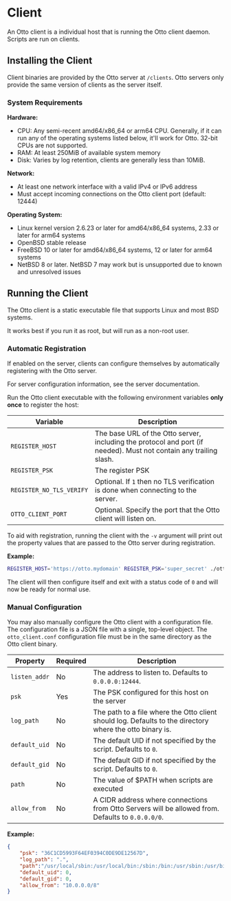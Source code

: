 # Client

An Otto client is a individual host that is running the Otto client daemon. Scripts are run on clients.

## Installing the Client

Client binaries are provided by the Otto server at `/clients`. Otto servers only provide the same version of clients as
the server itself.

### System Requirements

**Hardware:**
- CPU: Any semi-recent amd64/x86_64 or arm64 CPU. Generally, if it can run any of the operating systems listed below,
it'll work for Otto. 32-bit CPUs are not supported.
- RAM: At least 250MiB of available system memory
- Disk: Varies by log retention, clients are generally less than 10MiB.

**Network:**
- At least one network interface with a valid IPv4 or IPv6 address
- Must accept incoming connections on the Otto client port (default: 12444)

**Operating System:**
- Linux kernel version 2.6.23 or later for amd64/x86_64 systems, 2.33 or later for arm64 systems
- OpenBSD stable release
- FreeBSD 10 or later for amd64/x86_64 systems, 12 or later for arm64 systems
- NetBSD 8 or later. NetBSD 7 may work but is unsupported due to known and unresolved issues

## Running the Client

The Otto client is a static executable file that supports Linux and most BSD systems.

It works best if you run it as root, but will run as a non-root user.

### Automatic Registration

If enabled on the server, clients can configure themselves by automatically registering with the Otto server.

For server configuration information, see the server documentation.

Run the Otto client executable with the following environment variables **only once** to register the host:

|Variable|Description|
|-|-|
|`REGISTER_HOST`|The base URL of the Otto server, including the protocol and port (if needed). Must not contain any trailing slash.|
|`REGISTER_PSK`|The register PSK|
|`REGISTER_NO_TLS_VERIFY`|Optional. If `1` then no TLS verification is done when connecting to the server.|
|`OTTO_CLIENT_PORT`|Optional. Specify the port that the Otto client will listen on.|

To aid with registration, running the client with the `-v` argument will print out the property values that are passed
to the Otto server during registration.

**Example:**

```bash
REGISTER_HOST='https://otto.mydomain' REGISTER_PSK='super_secret' ./otto
```

The client will then configure itself and exit with a status code of `0` and will now be ready for normal use.

### Manual Configuration

You may also manually configure the Otto client with a configuration file. The configuration file is a JSON file with a
single, top-level object. The `otto_client.conf` configuration file must be in the same directory as the Otto client
binary.

|Property|Required|Description|
|-|-|-|
|`listen_addr`|No|The address to listen to. Defaults to `0.0.0.0:12444`.|
|`psk`|Yes|The PSK configured for this host on the server|
|`log_path`|No|The path to a file where the Otto client should log. Defaults to the directory where the otto binary is.|
|`default_uid`|No|The default UID if not specified by the script. Defaults to `0`.|
|`default_gid`|No|The default GID if not specified by the script. Defaults to `0`.|
|`path`|No|The value of $PATH when scripts are executed|
|`allow_from`|No|A CIDR address where connections from Otto Servers will be allowed from. Defaults to `0.0.0.0/0`.|

**Example:**

```json
{
    "psk": "36C1CD5993F64EF0394C0DE9DE12567D",
    "log_path": ".",
    "path":"/usr/local/sbin:/usr/local/bin:/sbin:/bin:/usr/sbin:/usr/bin:/root/bin",
    "default_uid": 0,
    "default_gid": 0,
    "allow_from": "10.0.0.0/8"
}
```
